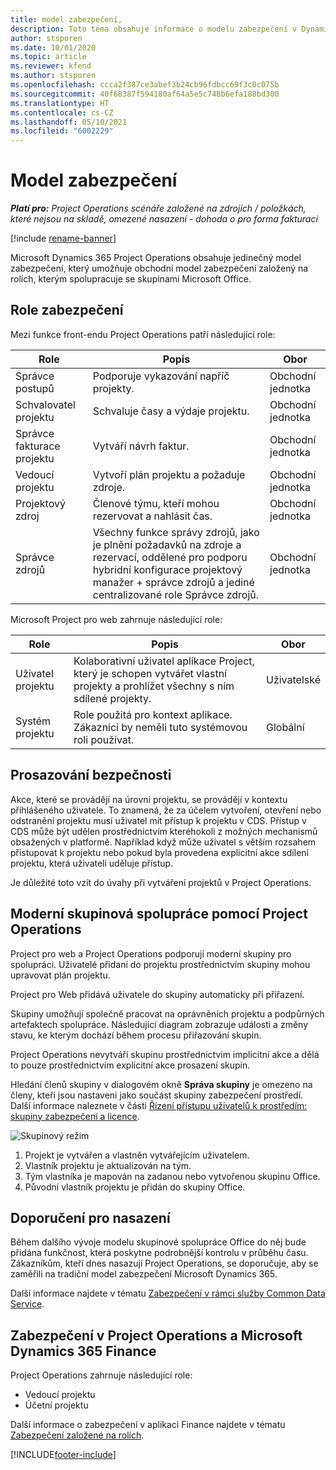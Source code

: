 ```yaml
---
title: model zabezpečení,
description: Toto téma obsahuje informace o modelu zabezpečení v Dynamics 365 Project Operations.
author: stsporen
ms.date: 10/01/2020
ms.topic: article
ms.reviewer: kfend
ms.author: stsporen
ms.openlocfilehash: ccca2f387ce3abef3b24cb96fdbcc69f3c0c075b
ms.sourcegitcommit: 40f68387f594180af64a5e5c748b6efa188bd300
ms.translationtype: HT
ms.contentlocale: cs-CZ
ms.lasthandoff: 05/10/2021
ms.locfileid: "6002229"
---
```

# <a name="security-model"></a>Model zabezpečení

_**Platí pro:** Project Operations scénáře založené na zdrojích / položkách, které nejsou na skladě, omezené nasazení - dohoda o pro forma fakturaci_

[!include [rename-banner](~/includes/cc-data-platform-banner.md)]

Microsoft Dynamics 365 Project Operations obsahuje jedinečný model zabezpečení, který umožňuje obchodní model zabezpečení založený na rolích, kterým spolupracuje se skupinami Microsoft Office. 


## <a name="security-roles"></a>Role zabezpečení
Mezi funkce front-endu Project Operations patří následující role:

| Role                          | Popis                                                                                                                                                                 | Obor |
|-------------------------------|-----------------------------------------------------------------------------------------------------------------------------------------------------------------------------|------|
| Správce postupů              | Podporuje vykazování napříč projekty.                                                                                                            | Obchodní jednotka              |
| Schvalovatel projektu              | Schvaluje časy a výdaje projektu.                                                                                                                              | Obchodní jednotka |
| Správce fakturace projektu | Vytváří návrh faktur.                                                                                                                                                 | Obchodní jednotka |
| Vedoucí projektu               | Vytvoří plán projektu a požaduje zdroje.                                                                                                                              | Obchodní jednotka |
| Projektový zdroj              | Členové týmu, kteří mohou rezervovat a nahlásit čas.                                                                                                          | Obchodní jednotka|
| Správce zdrojů              | Všechny funkce správy zdrojů, jako je plnění požadavků na zdroje a rezervací, oddělené pro podporu hybridní konfigurace projektový manažer + správce zdrojů a jediné centralizované role Správce zdrojů. | Obchodní jednotka |


Microsoft Project pro web zahrnuje následující role:

| Role           | Popis                                                                                                        | Obor  |
|----------------|--------------------------------------------------------------------------------------------------------------------|--------|
| Uživatel projektu   | Kolaborativní uživatel aplikace Project, který je schopen vytvářet vlastní projekty a prohlížet všechny s ním sdílené projekty. | Uživatelské   |
| Systém projektu | Role použitá pro kontext aplikace. Zákazníci by neměli tuto systémovou roli používat.                                    | Globální |

## <a name="security-enforcement"></a>Prosazování bezpečnosti
Akce, které se provádějí na úrovni projektu, se provádějí v kontextu přihlášeného uživatele. To znamená, že za účelem vytvoření, otevření nebo odstranění projektu musí uživatel mít přístup k projektu v CDS. Přístup v CDS může být udělen prostřednictvím kteréhokoli z možných mechanismů obsažených v platformě. Například když může uživatel s větším rozsahem přistupovat k projektu nebo pokud byla provedena explicitní akce sdílení projektu, která uživateli uděluje přístup.

Je důležité toto vzít do úvahy při vytváření projektů v Project Operations.

## <a name="modern-group-collaboration-with-project-operations"></a>Moderní skupinová spolupráce pomocí Project Operations
Project pro web a Project Operations podporují moderní skupiny pro spolupráci. Uživatelé přidaní do projektu prostřednictvím skupiny mohou upravovat plán projektu.

Project pro Web přidává uživatele do skupiny automaticky při přiřazení.

Skupiny umožňují společně pracovat na oprávněních projektu a podpůrných artefaktech spolupráce. Následující diagram zobrazuje události a změny stavu, ke kterým dochází během procesu přiřazování skupin.

Project Operations nevytváří skupinu prostřednictvím implicitní akce a dělá to pouze prostřednictvím explicitní akce prosazení skupin.

Hledání členů skupiny v dialogovém okně **Správa skupiny** je omezeno na členy, kteří jsou nastaveni jako součást skupiny zabezpečení prostředí. Další informace naleznete v části [Řízení přístupu uživatelů k prostředím: skupiny zabezpečení a licence](/power-platform/admin/control-user-access).

![Skupinový režim](./media/groupsmode.png)

1. Projekt je vytvářen a vlastněn vytvářejícím uživatelem.
2. Vlastník projektu je aktualizován na tým.
3. Tým vlastníka je mapován na zadanou nebo vytvořenou skupinu Office.
4. Původní vlastník projektu je přidán do skupiny Office.

## <a name="deployment-recommendation"></a>Doporučení pro nasazení
Během dalšího vývoje modelu skupinové spolupráce Office do něj bude přidána funkčnost, která poskytne podrobnější kontrolu v průběhu času. Zákazníkům, kteří dnes nasazují Project Operations, se doporučuje, aby se zaměřili na tradiční model zabezpečení Microsoft Dynamics 365.

Další informace najdete v tématu [Zabezpečení v rámci služby Common Data Service](/power-platform/admin/wp-security).

## <a name="project-operations-and-microsoft-dynamics-365-finance-security"></a>Zabezpečení v Project Operations a Microsoft Dynamics 365 Finance
Project Operations zahrnuje následující role:

- Vedoucí projektu
- Účetní projektu

Další informace o zabezpečení v aplikaci Finance najdete v tématu [Zabezpečení založené na rolích](/dynamics365/fin-ops-core/dev-itpro/sysadmin/role-based-security).




[!INCLUDE[footer-include](../includes/footer-banner.md)]